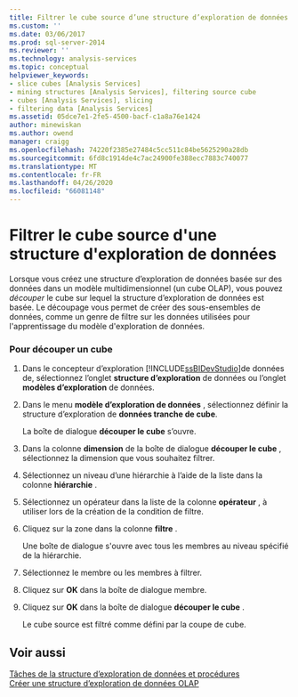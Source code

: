 ```yaml
---
title: Filtrer le cube source d’une structure d’exploration de données | Microsoft Docs
ms.custom: ''
ms.date: 03/06/2017
ms.prod: sql-server-2014
ms.reviewer: ''
ms.technology: analysis-services
ms.topic: conceptual
helpviewer_keywords:
- slice cubes [Analysis Services]
- mining structures [Analysis Services], filtering source cube
- cubes [Analysis Services], slicing
- filtering data [Analysis Services]
ms.assetid: 05dce7e1-2fe5-4500-bacf-c1a8a76e1424
author: minewiskan
ms.author: owend
manager: craigg
ms.openlocfilehash: 74220f2385e27484c5cc511c84be5625290a28db
ms.sourcegitcommit: 6fd8c1914de4c7ac24900fe388ecc7883c740077
ms.translationtype: MT
ms.contentlocale: fr-FR
ms.lasthandoff: 04/26/2020
ms.locfileid: "66081148"
---
```

# <a name="filter-the-source-cube-for-a-mining-structure"></a>Filtrer le cube source d'une structure d'exploration de données
  Lorsque vous créez une structure d’exploration de données basée sur des données dans un modèle multidimensionnel (un cube OLAP), vous pouvez *découper* le cube sur lequel la structure d’exploration de données est basée. Le découpage vous permet de créer des sous-ensembles de données, comme un genre de filtre sur les données utilisées pour l'apprentissage du modèle d'exploration de données.  
  
### <a name="to-slice-a-cube"></a>Pour découper un cube  
  
1.  Dans le concepteur d’exploration [!INCLUDE[ssBIDevStudio](../includes/ssbidevstudio-md.md)]de données de, sélectionnez l’onglet **structure d’exploration** de données ou l’onglet **modèles d’exploration** de données.  
  
2.  Dans le menu **modèle d’exploration de données** , sélectionnez définir la structure d’exploration de **données tranche de cube**.  
  
     La boîte de dialogue **découper le cube** s’ouvre.  
  
3.  Dans la colonne **dimension** de la boîte de dialogue **découper le cube** , sélectionnez la dimension que vous souhaitez filtrer.  
  
4.  Sélectionnez un niveau d’une hiérarchie à l’aide de la liste dans la colonne **hiérarchie** .  
  
5.  Sélectionnez un opérateur dans la liste de la colonne **opérateur** , à utiliser lors de la création de la condition de filtre.  
  
6.  Cliquez sur la zone dans la colonne **filtre** .  
  
     Une boîte de dialogue s'ouvre avec tous les membres au niveau spécifié de la hiérarchie.  
  
7.  Sélectionnez le membre ou les membres à filtrer.  
  
8.  Cliquez sur **OK** dans la boîte de dialogue membre.  
  
9. Cliquez sur **OK** dans la boîte de dialogue **découper le cube** .  
  
     Le cube source est filtré comme défini par la coupe de cube.  
  
## <a name="see-also"></a>Voir aussi  
 [Tâches de la structure d’exploration de données et procédures](data-mining/mining-structure-tasks-and-how-tos.md)   
 [Créer une structure d’exploration de données OLAP](data-mining/create-a-new-olap-mining-structure.md)  
  
  
